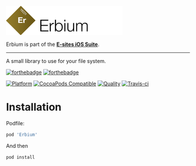 ![Erbium](Assets/logo.png)

Erbium is part of the **[E-sites iOS Suite](https://github.com/e-sites/iOS-Suite)**.

---

A small library to use for your file system.

[![forthebadge](http://forthebadge.com/images/badges/made-with-swift.svg)](http://forthebadge.com) [![forthebadge](http://forthebadge.com/images/badges/built-with-swag.svg)](http://forthebadge.com)

[![Platform](https://img.shields.io/cocoapods/p/Erbium.svg?style=flat)](http://cocoadocs.org/docsets/Erbium)
[![CocoaPods Compatible](https://img.shields.io/cocoapods/v/Erbium.svg)](http://cocoadocs.org/docsets/Erbium)
[![Quality](https://apps.e-sites.nl/cocoapodsquality/Erbium/badge.svg?004)](https://cocoapods.org/pods/Erbium/quality)
[![Travis-ci](https://travis-ci.org/e-sites/Erbium.svg?branch=master&001)](https://travis-ci.org/e-sites/Erbium)


# Installation

Podfile:

```ruby
pod 'Erbium'
```

And then

```
pod install
```
